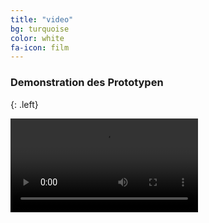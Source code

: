 ```yaml
---
title: "video"
bg: turquoise
color: white
fa-icon: film
---
```


### Demonstration des Prototypen

{: .left}

<!--
<div class="icontain">
  <iframe src="//www.youtube.com/embed/SR3w1nm1MKM" allowfullscreen></iframe>
</div>
-->

<div class="icontain">
<video class="stretch" data-autoplay="" loop="" controls="" >
<!-- <video class="stretch" data-autoplay="" loop="" controls="" style="height: 545px; width: 872px;" width="640" height="400"> -->
        <source type="video/mp4" src="https://mgje.github.io/presentations/udayxiii/media/movies/neueGebaeude.m4v">
        <source type="video/webm" src="https://mgje.github.io/presentations/udayxiii/media/movies/neueGebauede.webm">
        Your browser does not support the <code>video</code> element.
</video>
</div>